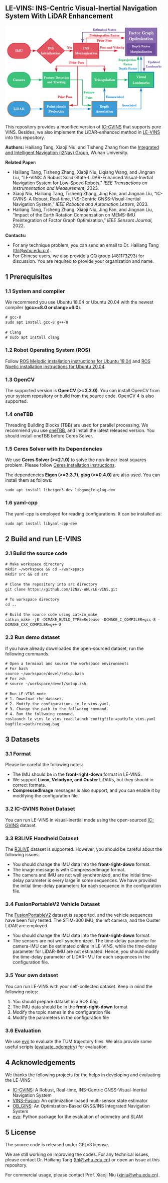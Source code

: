 ## LE-VINS: INS-Centric Visual-Inertial Navigation System With LiDAR Enhancement

<img src="LE-VINS.png" style="zoom:50%;" />

This repository provides a modified version of [IC-GVINS](https://github.com/i2Nav-WHU/IC-GVINS) that supports pure VINS. Besides, we also implement the LiDAR-enhanced method in [LE-VINS](https://ieeexplore.ieee.org/document/10078292/) into this repository.

**Authors:** Hailiang Tang, Xiaoji Niu, and Tisheng Zhang from the [Integrated and Intelligent Navigation (i2Nav) Group](http://www.i2nav.com/), Wuhan University.

**Related Paper:**

- Hailiang Tang, Tisheng Zhang, Xiaoji Niu, Liqiang Wang, and Jingnan Liu, "LE-VINS: A Robust Solid-State-LiDAR-Enhanced Visual-Inertial Navigation System for Low-Speed Robots," *IEEE Transactions on Instrumentation and Measurement*, 2023.
- Xiaoji Niu, Hailiang Tang, Tisheng Zhang, Jing Fan, and Jingnan Liu, “IC-GVINS: A Robust, Real-time, INS-Centric GNSS-Visual-Inertial Navigation System,” *IEEE Robotics and Automation Letters*, 2023.
- Hailiang Tang, Tisheng Zhang, Xiaoji Niu, Jing Fan, and Jingnan Liu, “Impact of the Earth Rotation Compensation on MEMS-IMU Preintegration of Factor Graph Optimization,” *IEEE Sensors Journal*, 2022.

**Contacts:**

- For any technique problem, you can send an email to Dr. Hailiang Tang (thl@whu.edu.cn).
- For Chinese users, we also provide a QQ group (481173293) for discussion. You are required to provide your organization and name.

## 1 Prerequisites

### 1.1 System and compiler

We recommend you use Ubuntu 18.04 or Ubuntu 20.04 with the newest compiler (**gcc>=8.0 or clang>=6.0**).

```shell
# gcc-8
sudo apt install gcc-8 g++-8

# Clang
# sudo apt install clang
```

### 1.2 Robot Operating System (ROS)

Follow [ROS Melodic installation instructions for Ubuntu 18.04](https://wiki.ros.org/melodic/Installation/Ubuntu) and [ROS Noetic installation instructions for Ubuntu 20.04](http://wiki.ros.org/noetic/Installation/Ubuntu).

### 1.3 OpenCV

The supported version is **OpenCV (>=3.2.0)**. You can install OpenCV from your system repository or build from the source code. OpenCV 4 is also supported.

### 1.4 oneTBB

Threading Building Blocks (TBB) are used for parallel processing. We recommend you use [oneTBB](https://github.com/oneapi-src/oneTBB), and install the latest released version. You should install oneTBB before Ceres Solver.

### 1.5 Ceres Solver with its Dependencies

We use **Ceres Solver (>=2.1.0)** to solve the non-linear least squares problem. Please follow [Ceres installation instructions](http://ceres-solver.org/installation.html).

The dependencies **Eigen (>=3.3.7)**, **glog (>=0.4.0)** are also used. You can install them as follows:

```shell
sudo apt install libeigen3-dev libgoogle-glog-dev
```

### 1.6 yaml-cpp

The yaml-cpp is employed for reading configurations. It can be installed as:

```shell
sudo apt install libyaml-cpp-dev
```

## 2 Build and run LE-VINS

### 2.1 Build the source code

```shell
# Make workspace directory
mkdir ~/workspace && cd ~/workspace
mkdir src && cd src

# Clone the repository into src directory
git clone https://github.com/i2Nav-WHU/LE-VINS.git

# To workspace directory
cd ..

# Build the source code using catkin_make
catkin_make -j8 -DCMAKE_BUILD_TYPE=Release -DCMAKE_C_COMPILER=gcc-8 -DCMAKE_CXX_COMPILER=g++-8
```

### 2.2 Run demo dataset

If you have already downloaded the open-sourced dataset, run the following commands.

```shell
# Open a terminal and source the workspace environments
# For bash
source ~/workspace/devel/setup.bash
# For zsh
# source ~/workspace/devel/setup.zsh

# Run LE-VINS node
# 1. Download the dataset.
# 2. Modify the configurations in le_vins.yaml.
# 3. Change the path in the follwoing command.
# 4. Run the follwoing command.
roslaunch le_vins le_vins_read.launch configfile:=path/le_vins.yaml bagfile:=path/rosbag.bag
```

## 3 Datasets

### 3.1 Format

Please be careful the following notes:

- The IMU should be in the **front-right-down** format in LE-VINS.
- We support **Livox, Velodyne, and Ouster** LiDARs, but they should in correct formats.
- **CompressedImage** messages is also support, and you can enable it by modifying the configuration file.

### 3.2 IC-GVINS Robot Dataset

You can run LE-VINS in visual-inertial mode using the open-sourced [IC-GVINS](https://github.com/i2Nav-WHU/IC-GVINS) dataset.

### 3.3 R3LIVE Handheld Dataset

The [R3LIVE](https://github.com/ziv-lin/r3live_dataset) dataset is supported. However, you should be careful about the following issues:

- You should change the IMU data into the **front-right-down** format.
- The image message is with CompressedImage format.
- The camera and IMU are not well synchronized, and the initial time-delay parameter is every large in some sequences. We have provided the initial time-delay parameters for each sequence in the configuration file.

### 3.4 FusionPortableV2 Vehicle Dataset

The [FusionPortableV2](https://fusionportable.github.io/dataset/fusionportable_v2/) dataset is supported, and the vehicle sequences have been fully tested. The STIM-300 IMU, the left camera, and the Ouster LiDAR are employed.

- You should change the IMU data into the **front-right-down** format.
- The sensors are not well synchronized. The time-delay parameter for camera-IMU can be estimated online in LE-VINS, while the time-delay parameter for LiDAR-IMU are not estimated. Hence, you should modify the time-delay parameter of LiDAR-IMU for each sequences in the configuration file.

### 3.5 Your own dataset

You can run LE-VINS with your self-collected dataset. Keep in mind the following notes:

1. You should prepare dataset in a ROS bag
2. The IMU data should be in the **front-right-down** format
3. Modify the topic names in the configuration file
4. Modify the parameters in the configuration file

### 3.6 Evaluation

We use [evo](https://github.com/MichaelGrupp/evo) to evaluate the TUM trajectory files. We also provide some useful scripts ([evaluate_odometry](https://github.com/i2Nav-WHU/evaluate_odometry)) for evaluation.

## 4 Acknowledgements

We thanks the following projects for the helps in developing and evaluating the LE-VINS:

* [IC-GVINS](https://github.com/i2Nav-WHU/IC-GVINS): A Robust, Real-time, INS-Centric GNSS-Visual-Inertial Navigation System
* [VINS-Fusion](https://github.com/HKUST-Aerial-Robotics/VINS-Fusion): An optimization-based multi-sensor state estimator
* [OB_GINS](https://github.com/i2Nav-WHU/OB_GINS): An Optimization-Based GNSS/INS Integrated Navigation System
* [evo](https://github.com/MichaelGrupp/evo): Python package for the evaluation of odometry and SLAM

## 5 License

The source code is released under GPLv3 license.

We are still working on improving the codes. For any technical issues, please contact Dr. Hailiang Tang ([thl@whu.edu.cn](mailto:thl@whu.edu.cn)) or open an issue at this repository.

For commercial usage, please contact Prof. Xiaoji Niu ([xjniu@whu.edu.cn](mailto:xjniu@whu.edu.cn)).

